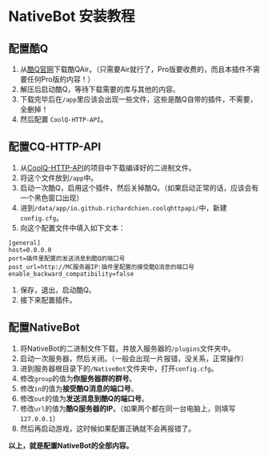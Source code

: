 # NativeBot 安装教程

## 配置酷Q
1. 从[酷Q官网](https://cqp.cc)下载酷QAir。（只需要Air就行了，Pro版要收费的，而且本插件不需要任何Pro版的内容！）
1. 解压后启动酷Q，等待下载需要的库与其他的内容。
1. 下载完毕后在`/app`里应该会出现一些文件，这些是酷Q自带的插件，不需要，全删掉！
1. 然后配置 `CoolQ-HTTP-API`。

## 配置CQ-HTTP-API
1. 从[CoolQ-HTTP-API](https://github.com/richardchien/coolq-http-api/releases)的项目中下载编译好的二进制文件。
1. 将这个文件放到`/app`中。
1. 启动一次酷Q，启用这个插件，然后关掉酷Q。（如果启动正常的话，应该会有一个黑色窗口出现）
1. 进到`/data/app/io.github.richardchien.coolqhttpapi/`中，新建`config.cfg`。
1. 向这个配置文件中填入如下文本：
```properties
[general]
host=0.0.0.0
port=插件里配置的发送消息到酷Q的端口号
post_url=http://MC服务器IP:插件里配置的接受酷Q消息的端口号
enable_backward_compatibility=false
```
1. 保存，退出，启动酷Q。
1. 接下来配置插件。

## 配置NativeBot
1. 将NativeBot的二进制文件下载，并放入服务器的`/plugins`文件夹中。
1. 启动一次服务器，然后关闭。（一般会出现一片报错，没关系，正常操作）
1. 进到服务器根目录下的`/NativeBot`文件夹中，打开`config.cfg`。
1. 修改`group`的值为**你服务器群的群号**。
1. 修改`in`的值为**接受酷Q消息的端口号**。
1. 修改`out`的值为**发送消息到酷Q的端口号**。
1. 修改`url`的值为**酷Q服务器的IP**。（如果两个都在同一台电脑上，则填写 `127.0.0.1`）
1. 然后再启动游戏，这时候如果配置正确就不会再报错了。

**以上，就是配置NativeBot的全部内容。**